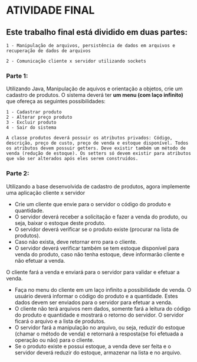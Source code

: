 # ATIVIDADE FINAL

## Este trabalho final está dividido em duas partes:

    1 - Manipulação de arquivos, persistência de dados em arquivos e recuperação de dados de arquivos

    2 - Comunicação cliente x servidor utilizando sockets


### Parte 1:

Utilizando Java, Manipulação de aquivos e orientação a objetos, crie um cadastro de produtos.
O sistema deverá ter **um menu (com laço infinito)** que ofereça as seguintes possibilidades:

    1 - Cadastrar produto
    2 - Alterar preço produto
    3 - Excluir produto
    4 - Sair do sistema


`A classe produtos deverá possuir os atributos privados: Código, descrição, preço de custo, preço de venda e estoque disponível. Todos os atributos devem possuir getters. Deve existir também um método de venda (redução de estoque). Os setters só devem existir para atributos que vão ser alterados após eles serem construídos.`

### Parte 2:
Utilizando a base desenvolvida de cadastro de produtos, agora implemente uma aplicação cliente x servidor

- Crie um cliente que envie para o servidor o código do produto e quantidade.
- O servidor deverá receber a solicitação e fazer a venda do produto, ou seja, baixar o estoque deste produto.
- O servidor deverá verificar se o produto existe (procurar na lista de produtos).
- Caso não exista, deve retornar erro para o cliente.
- O servidor deverá verificar também se tem estoque disponível para venda do produto, caso não tenha estoque, deve informarão cliente e não efetuar a venda.

O cliente fará a venda e enviará para o servidor para validar e efetuar a venda.
- Faça no menu do cliente em um laço infinito a possibilidade de venda. O usuário deverá informar o código do produto e a quantidade. Estes dados devem ser enviados para o servidor para efetuar a venda.
- O cliente não terá arquivos nem dados, somente fará a leitura do código do produto e quantidade e mostrará o retorno do servidor.
O servidor ficará o arquivo e a lista de produtos.
- O servidor fará a manipulação no arquivo, ou seja, reduzir do estoque (chamar o método de venda) e retornará a resposta(se foi efetuada a operação ou não) para o cliente.
- Se o produto existe e possui estoque, a venda deve ser feita e o servidor deverá reduzir do estoque, armazenar na lista e no arquivo.